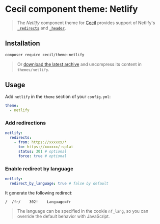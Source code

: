 # Cecil component theme: Netlify

> The _Netlify_ component theme for [Cecil](https://cecil.app) provides support of Netlify's [`_redirects`](https://docs.netlify.com/routing/redirects/) and [`_header`](https://docs.netlify.com/routing/headers/).

## Installation

```bash
composer require cecil/theme-netlify
```

> Or [download the latest archive](https://github.com/Cecilapp/theme-netlify/releases/latest/) and uncompress its content in `themes/netlify`.

## Usage

Add `netlify` in the `theme` section of your `config.yml`:

```yaml
theme:
  - netlify
```

### Add redirections

```yaml
netlify:
  redirects:
    - from: https://xxxxxx/*
      to: https://xxxxxx/:splat
      status: 301 # optional
      force: true # optional
```

### Enable redirect by language

```yaml
netlify:
  redirect_by_language: true # false by default
```

It generate the following redirect:

```
/  /fr/    302!    Language=fr
```

> The language can be specified in the cookie `nf_lang`, so you can override the default behavior with JavaScript.
